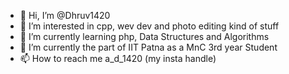 - 👋 Hi, I’m @Dhruv1420
- 👀 I’m interested in cpp, wev dev and photo editing kind of stuff
- 🌱 I’m currently learning php, Data Structures and Algorithms
- 💞️ I’m currently the part of IIT Patna as a MnC 3rd year Student
- 📫 How to reach me a_d_1420 (my insta handle)
